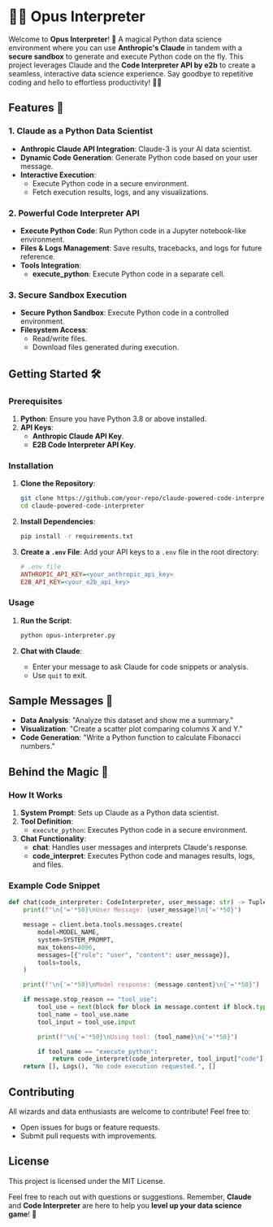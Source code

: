 # 🧙‍♂️ Opus Interpreter

Welcome to **Opus Interpreter**! 🚀 A magical Python data science environment where you can use **Anthropic's Claude** in tandem with a **secure sandbox** to generate and execute Python code on the fly. This project leverages Claude and the **Code Interpreter API by e2b** to create a seamless, interactive data science experience. Say goodbye to repetitive coding and hello to effortless productivity! 🎩✨

## Features 🌟
### 1. **Claude as a Python Data Scientist**
- **Anthropic Claude API Integration**: Claude-3 is your AI data scientist.
- **Dynamic Code Generation**: Generate Python code based on your user message.
- **Interactive Execution**:
  - Execute Python code in a secure environment.
  - Fetch execution results, logs, and any visualizations.

### 2. **Powerful Code Interpreter API**
- **Execute Python Code**: Run Python code in a Jupyter notebook-like environment.
- **Files & Logs Management**: Save results, tracebacks, and logs for future reference.
- **Tools Integration**:
  - **execute_python**: Execute Python code in a separate cell.

### 3. **Secure Sandbox Execution**
- **Secure Python Sandbox**: Execute Python code in a controlled environment.
- **Filesystem Access**:
  - Read/write files.
  - Download files generated during execution.

## Getting Started 🛠️
### Prerequisites
1. **Python**: Ensure you have Python 3.8 or above installed.
2. **API Keys**:
   - **Anthropic Claude API Key**.
   - **E2B Code Interpreter API Key**.

### Installation
1. **Clone the Repository**:
   ```bash
   git clone https://github.com/your-repo/claude-powered-code-interpreter.git
   cd claude-powered-code-interpreter
   ```

2. **Install Dependencies**:
   ```bash
   pip install -r requirements.txt
   ```

3. **Create a `.env` File**:
   Add your API keys to a `.env` file in the root directory:
   ```ini
   # .env file
   ANTHROPIC_API_KEY=<your_anthropic_api_key>
   E2B_API_KEY=<your_e2b_api_key>
   ```

### Usage
1. **Run the Script**:
   ```bash
   python opus-interpreter.py
   ```

2. **Chat with Claude**:
   - Enter your message to ask Claude for code snippets or analysis.
   - Use `quit` to exit.

## Sample Messages 💬
- **Data Analysis**: "Analyze this dataset and show me a summary."
- **Visualization**: "Create a scatter plot comparing columns X and Y."
- **Code Generation**: "Write a Python function to calculate Fibonacci numbers."

## Behind the Magic 🎩
### How It Works
1. **System Prompt**: Sets up Claude as a Python data scientist.
2. **Tool Definition**:
   - `execute_python`: Executes Python code in a secure environment.
3. **Chat Functionality**:
   - **chat**: Handles user messages and interprets Claude's response.
   - **code_interpret**: Executes Python code and manages results, logs, and files.

### Example Code Snippet
```python
def chat(code_interpreter: CodeInterpreter, user_message: str) -> Tuple[List[Result], Logs, str, List[str]]:
    print(f"\n{'='*50}\nUser Message: {user_message}\n{'='*50}")

    message = client.beta.tools.messages.create(
        model=MODEL_NAME,
        system=SYSTEM_PROMPT,
        max_tokens=4096,
        messages=[{"role": "user", "content": user_message}],
        tools=tools,
    )

    print(f"\n{'='*50}\nModel response: {message.content}\n{'='*50}")

    if message.stop_reason == "tool_use":
        tool_use = next(block for block in message.content if block.type == "tool_use")
        tool_name = tool_use.name
        tool_input = tool_use.input

        print(f"\n{'='*50}\nUsing tool: {tool_name}\n{'='*50}")

        if tool_name == "execute_python":
            return code_interpret(code_interpreter, tool_input["code"])
    return [], Logs(), "No code execution requested.", []
```

## Contributing
All wizards and data enthusiasts are welcome to contribute! Feel free to:
- Open issues for bugs or feature requests.
- Submit pull requests with improvements.

## License
This project is licensed under the MIT License.

Feel free to reach out with questions or suggestions. Remember, **Claude** and **Code Interpreter** are here to help you **level up your data science game**! 🎯
